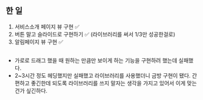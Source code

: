 ## 한 일
1. 서비스소개 페이지 뷰 구현 ✅
2. 버튼 말고 슬라이드로 구현하기 ✅ (라이브러리를 써서 1/3만 성공한걸로)
3. 알림페이지 뷰 구현 ✅

##
+ 가로로 드래그 했을 때 원하는 만큼만 보이게 하는 기능을 구현하려 했는데 실패했다.
+ 2~3시간 정도 헤딩했지만 실패했고 라이브러리를 사용했더니 금방 구현이 됐다. 간편하고 좋긴한데 되도록 라이브러리를 쓰지 말자는 생각을 가지고 있어서 이게 맞는건가 싶긴하다. 